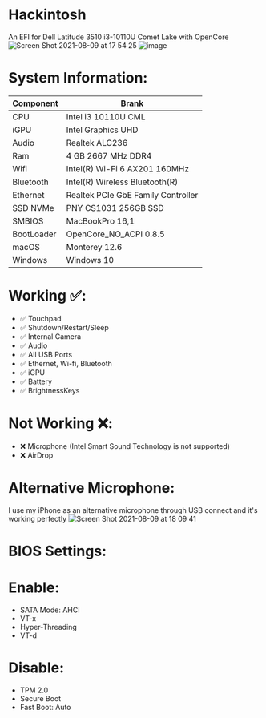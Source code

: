# Hackintosh
An EFI for Dell Latitude 3510 i3-10110U Comet Lake with OpenCore
![Screen Shot 2021-08-09 at 17 54 25](https://user-images.githubusercontent.com/26887540/128696055-15f32a4e-9acc-4e9e-946f-fbc0496f7221.png)
![image](https://user-images.githubusercontent.com/26887540/128727253-b863a823-a0eb-46b0-a5cd-226f5e903076.png)

# System Information:
| Component        | Brank                              |
| ---------------- | ---------------------------------- |
| CPU              | Intel i3 10110U CML                |
| iGPU             | Intel Graphics UHD                 |
| Audio            | Realtek ALC236                     |
| Ram              | 4 GB 2667 MHz DDR4                 |
| Wifi             | Intel(R) Wi-Fi 6 AX201 160MHz      |
| Bluetooth        | Intel(R) Wireless Bluetooth(R)     |
| Ethernet         | Realtek PCIe GbE Family Controller |
| SSD NVMe         | PNY CS1031 256GB SSD               |
| SMBIOS           | MacBookPro 16,1                    |
| BootLoader       | OpenCore_NO_ACPI 0.8.5             |
| macOS            | Monterey 12.6                      |
| Windows          | Windows 10                         |
# Working ✅:
- ✅ Touchpad 
- ✅ Shutdown/Restart/Sleep 
- ✅ Internal Camera 
- ✅ Audio 
- ✅ All USB Ports 
- ✅ Ethernet, Wi-fi, Bluetooth 
- ✅ iGPU 
- ✅ Battery 
- ✅ BrightnessKeys

# Not Working ❌:
- ❌ Microphone (Intel Smart Sound Technology is not supported)
- ❌ AirDrop  
# Alternative Microphone:
I use my iPhone as an alternative microphone through USB connect and it's working perfectly
![Screen Shot 2021-08-09 at 18 09 41](https://user-images.githubusercontent.com/26887540/128697598-d0143706-7fd3-4896-9206-d2ed9e6657ff.png)
# BIOS Settings:
  # Enable:
  - SATA Mode: AHCI
  - VT-x
  - Hyper-Threading
  - VT-d
  # Disable:
  - TPM 2.0
  - Secure Boot
  - Fast Boot: Auto
